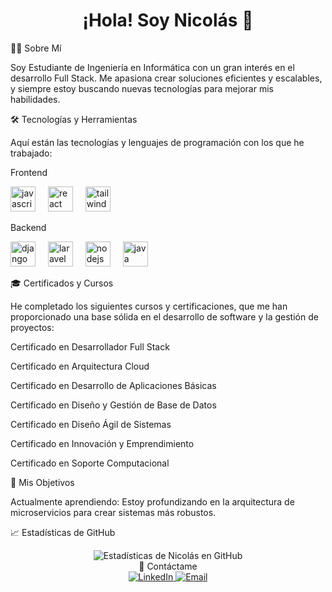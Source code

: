 <div align="center">
<h1>¡Hola! Soy Nicolás 👋</h1>
</div>

👨‍💻 Sobre Mí

Soy Estudiante de Ingeniería en Informática con un gran interés en el desarrollo Full Stack. Me apasiona crear soluciones eficientes y escalables, y siempre estoy buscando nuevas tecnologías para mejorar mis habilidades.

🛠️ Tecnologías y Herramientas

Aquí están las tecnologías y lenguajes de programación con los que he trabajado:

Frontend


<div align="left">
<img src="https://cdn.jsdelivr.net/gh/devicons/devicon/icons/javascript/javascript-original.svg" height="40" alt="javascript logo" />
<img width="12" />
<img src="https://cdn.jsdelivr.net/gh/devicons/devicon/icons/react/react-original.svg" height="40" alt="react logo" />
<img width="12" />
<img src="https://cdn.jsdelivr.net/gh/devicons/devicon/icons/tailwindcss/tailwindcss-original.svg" height="40" alt="tailwindcss logo" />
</div>

Backend


<div align="left">
<img src="https://cdn.jsdelivr.net/gh/devicons/devicon/icons/django/django-plain.svg" height="40" alt="django logo" />
<img width="12" />
<img src="https://cdn.jsdelivr.net/gh/devicons/devicon/icons/laravel/laravel-plain.svg" height="40" alt="laravel logo" />
<img width="12" />
<img src="https://cdn.jsdelivr.net/gh/devicons/devicon/icons/nodejs/nodejs-original.svg" height="40" alt="nodejs logo" />
<img width="12" />
<img src="https://cdn.jsdelivr.net/gh/devicons/devicon/icons/java/java-original.svg" height="40" alt="java logo" />
</div>


🎓 Certificados y Cursos

He completado los siguientes cursos y certificaciones, que me han proporcionado una base sólida en el desarrollo de software y la gestión de proyectos:

Certificado en Desarrollador Full Stack

Certificado en Arquitectura Cloud

Certificado en Desarrollo de Aplicaciones Básicas

Certificado en Diseño y Gestión de Base de Datos

Certificado en Diseño Ágil de Sistemas

Certificado en Innovación y Emprendimiento

Certificado en Soporte Computacional



🎯 Mis Objetivos

Actualmente aprendiendo: Estoy profundizando en la arquitectura de microservicios para crear sistemas más robustos.


📈 Estadísticas de GitHub

<div align="center">
<img src="https://github-readme-stats.vercel.app/api?username=nlxntz&show_icons=true&theme=dark" alt="Estadísticas de Nicolás en GitHub" />
</div>

<div align="center">📧 Contáctame</div>
<div align="center">
<a href="https://www.linkedin.com/in/nicoláslintz/">
<img src="https://img.shields.io/badge/LinkedIn-0077B5?style=for-the-badge&logo=linkedin&logoColor=white" alt="LinkedIn" />
</a>
<a href="mailto:lintznicolas2@gmail.com">
<img src="https://img.shields.io/badge/Email-D14836?style=for-the-badge&logo=gmail&logoColor=white" alt="Email" />
</a>
</div>
